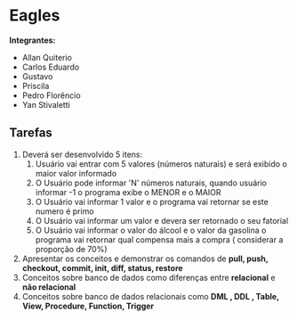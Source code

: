 ﻿# Eagles

**Integrantes:**

- Allan Quiterio
- Carlos Eduardo
- Gustavo
- Priscila
- Pedro Florêncio
- Yan Stivaletti

## Tarefas

1. Deverá ser desenvolvido 5 itens:
   1. Usuário vai entrar com 5 valores (números naturais) e será exibido o maior valor informado
   2. O Usuário pode informar 'N' números naturais, quando usuário informar -1 o programa exibe o MENOR e o MAIOR
   3. O Usuário vai informar 1 valor e o programa vai retornar se este numero é primo
   4. O Usuário vai informar um valor e devera ser retornado o seu fatorial
   5. O Usuário vai informar o valor do álcool e o valor da gasolina o programa vai retornar qual compensa mais a compra ( considerar a proporção de 70%)
2. Apresentar os conceitos e demonstrar os comandos de **pull, push, checkout, commit, init, diff, status, restore**
3. Conceitos sobre banco de dados como diferenças entre **relacional** e **não relacional**
4. Conceitos sobre banco de dados relacionais como **DML , DDL , Table, View, Procedure, Function, Trigger**
